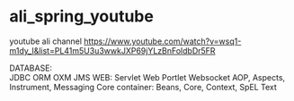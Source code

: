 # ali_spring_youtube
youtube ali channel
https://www.youtube.com/watch?v=wsq1-m1dy_I&list=PL41m5U3u3wwkJXP69jYLzBnFoldbDr5FR

DATABASE:   
    JDBC
    ORM 
    OXM
    JMS
WEB:
    Servlet
    Web 
    Portlet
    Websocket
AOP, Aspects, Instrument, Messaging
Core container:
    Beans, Core, Context, SpEL 
Text

